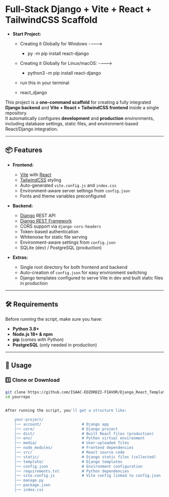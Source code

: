 # Full-Stack Django + Vite + React + TailwindCSS Scaffold

- **Start Project:**
  - Creating it Globally for Windows ----> 
    - py -m pip install react-django

  - Creating it Globally for Linux/macOS: ----> 
    - python3 -m pip install react-django


  - run this in your terminal
   - react_django


  

This project is a **one-command scaffold** for creating a fully integrated **Django backend** and **Vite + React + TailwindCSS frontend** inside a single repository.  
It automatically configures **development** and **production** environments, including database settings, static files, and environment-based React/Django integration.

---

## 📦 Features

- **Frontend:**
  - [Vite](https://vitejs.dev/) with [React](https://reactjs.org/)
  - [TailwindCSS](https://tailwindcss.com/) styling
  - Auto-generated `vite.config.js` and `index.css`
  - Environment-aware server settings from `config.json`
  - Fonts and theme variables preconfigured

- **Backend:**
  - [Django](https://www.djangoproject.com/) REST API
  - [Django REST Framework](https://www.django-rest-framework.org/)
  - CORS support via `django-cors-headers`
  - Token-based authentication
  - Whitenoise for static file serving
  - Environment-aware settings from `config.json`
  - SQLite (dev) / PostgreSQL (production)

- **Extras:**
  - Single root directory for both frontend and backend
  - Auto-creation of `config.json` for easy environment switching
  - Django templates configured to serve Vite in dev and built static files in production

---

## 🛠 Requirements

Before running the script, make sure you have:

- **Python 3.8+**  
- **Node.js 18+ & npm**  
- **pip** (comes with Python)  
- **PostgreSQL** (only needed in production)

---

## 🚀 Usage

### 1️⃣ Clone or Download
```bash
git clone https://github.com/ISAAC-EDZORDZI-FIAVOR/Django_React_Template
cd yourrepo


After running the script, you'll get a structure like:

    your-project/
    │── account/                  # Django app
    │── core/                     # Django project
    │── dist/                     # Built React files (production)
    │── env/                      # Python virtual environment
    │── media/                    # User-uploaded files
    │── node_modules/             # Frontend dependencies
    │── src/                      # React source code
    │── static/                   # Django static files (collected)
    │── template/                 # Django templates
    │── config.json               # Environment configuration
    │── requirements.txt          # Python dependencies
    │── vite.config.js            # Vite config linked to config.json
    │── manage.py
    │── package.json
    │── index.css
